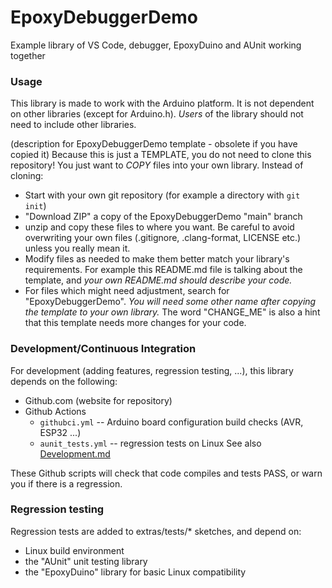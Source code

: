 # EpoxyDebuggerDemo

Example library of VS Code, debugger, EpoxyDuino and AUnit working together

### Usage 
This library is made to work with the Arduino platform.  It is not dependent on other libraries (except for Arduino.h).  _Users_ of the library should not need to include other libraries.

(description for EpoxyDebuggerDemo template - obsolete if you have copied it)
Because this is just a TEMPLATE, you do not need to clone this repository! You just want to _COPY_ files into your own library. Instead of cloning:

* Start with your own git repository (for example a directory with `git init`)
* "Download ZIP" a copy of the EpoxyDebuggerDemo "main" branch
* unzip and copy these files to where you want.  Be careful to avoid overwriting your own files (.gitignore, .clang-format, LICENSE etc.) unless you really mean it.
* Modify files as needed to make them better match your library's requirements.  For example this README.md file is talking about the template, and _your own README.md should describe your code._
* For files which might need adjustment, search for "EpoxyDebuggerDemo". _You will need some other name after copying the template to your own library._  The word "CHANGE_ME" is also a hint that this template needs more changes for your code.

### Development/Continuous Integration
For development (adding features, regression testing, ...), this library depends on the following:
* Github.com (website for repository)
* Github Actions
  * `githubci.yml` -- Arduino board configuration build checks (AVR, ESP32 ...)
  * `aunit_tests.yml` -- regression tests on Linux
See also [Development.md](Development.md)

These Github scripts will check that code compiles and tests PASS, or warn you if there is a regression.

### Regression testing
Regression tests are added to extras/tests/* sketches, and depend on:
* Linux build environment
* the "AUnit" unit testing library
* the "EpoxyDuino" library for basic Linux compatibility

